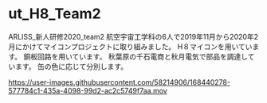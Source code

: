 # ut_H8_Team2
ARLISS_新人研修2020_team2
航空宇宙工学科の6人で2019年11月から2020年2月にかけてマイコンプロジェクトに取り組みました。
H８マイコンを用いています。
銅板回路を用いています。
秋葉原の千石電商と秋月電気で部品を調達しています。
缶の色に応じて分別します。

https://user-images.githubusercontent.com/58214906/168440278-577784c1-435a-4098-99d2-ac2c5749f7aa.mov

